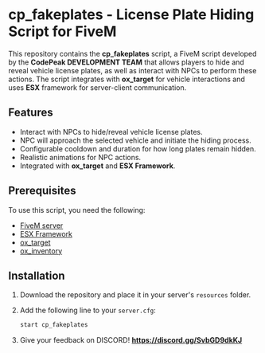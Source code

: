 # cp_fakeplates - License Plate Hiding Script for FiveM

This repository contains the **cp_fakeplates** script, a FiveM script developed by the **CodePeak DEVELOPMENT TEAM** that allows players to hide and reveal vehicle license plates, as well as interact with NPCs to perform these actions. The script integrates with **ox_target** for vehicle interactions and uses **ESX** framework for server-client communication.

## Features
- Interact with NPCs to hide/reveal vehicle license plates.
- NPC will approach the selected vehicle and initiate the hiding process.
- Configurable cooldown and duration for how long plates remain hidden.
- Realistic animations for NPC actions.
- Integrated with **ox_target** and **ESX Framework**.

## Prerequisites

To use this script, you need the following:
- [FiveM server](https://fivem.net/)
- [ESX Framework](https://esx-framework.org/)
- [ox_target](https://github.com/overextended/ox_target)
- [ox_inventory](https://github.com/overextended/ox_inventory)

## Installation

1. Download the repository and place it in your server's `resources` folder.
   
2. Add the following line to your `server.cfg`:
   ```bash
   start cp_fakeplates

3. Give your feedback on DISCORD!
    **https://discord.gg/SvbGD9dkKJ**
